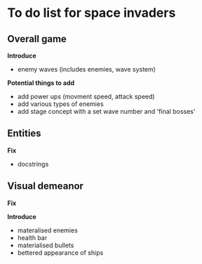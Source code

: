 
# To do list for space invaders 

## Overall game

**Introduce**
- enemy waves (includes enemies, wave system)

**Potential things to add**
- add power ups (movment speed, attack speed)
- add various types of enemies
- add stage concept with a set wave number and 'final bosses' 


## Entities

**Fix**
- docstrings 


## Visual demeanor

**Fix**


**Introduce**
- materalised enemies
- health bar 
- materialised bullets
- bettered appearance of ships

